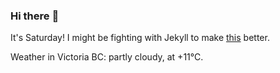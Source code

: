 ### Hi there :wave:

It's Saturday! I might be fighting with Jekyll to make [this](https://swissclubtoronto.ca) better.

Weather in Victoria BC: partly cloudy, at +11°C.
